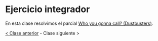 # Ejercicio integrador

En esta clase resolvimos el parcial [Who you gonna call? (Dustbusters)](https://github.com/pdep-mit/ejemplos-de-clase-prolog/blob/master/clase6.pl).

[< Clase anterior](https://github.com/pdep-mit/bitacora-de-clase/blob/master/clase-15.md) - Clase siguiente >
